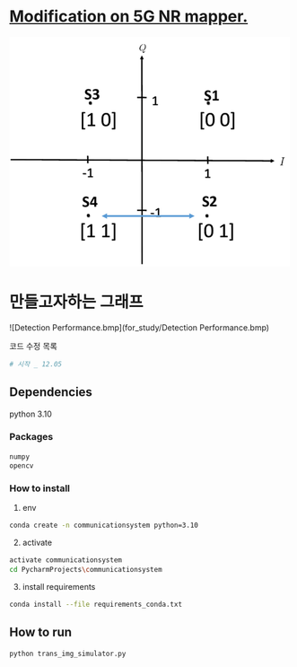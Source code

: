 # [Modification on 5G NR mapper.](https://www.researchgate.net/figure/Modification-on-5G-NR-mapper_fig2_342162911)
![QPSK_constellation.bmp](for_study/QPSK_constellation.bmp)

# 만들고자하는 그래프
![Detection Performance.bmp](for_study/Detection Performance.bmp)


코드 수정 목록
```python
# 시작 _ 12.05
```

## Dependencies
python 3.10

### Packages
```
numpy
opencv
```

### How to install
1. env
```sh
conda create -n communicationsystem python=3.10
```
2. activate
```sh
activate communicationsystem
cd PycharmProjects\communicationsystem
```

3. install requirements
```sh
conda install --file requirements_conda.txt
``` 

## How to run

```sh
python trans_img_simulator.py
``` 
